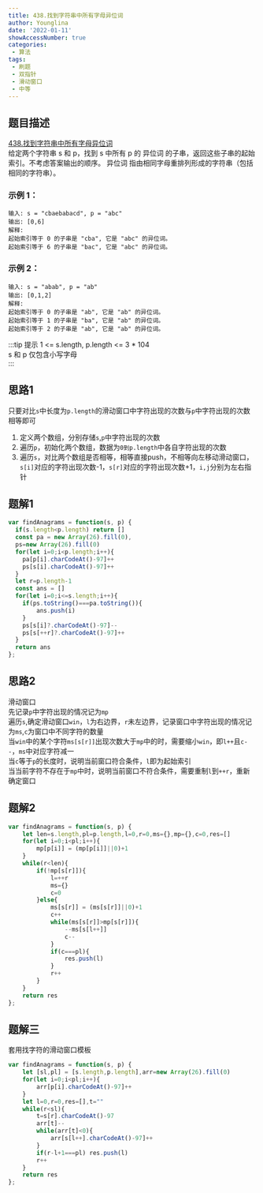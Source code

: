 ```yaml
---
title: 438.找到字符串中所有字母异位词
author: Younglina
date: '2022-01-11'
showAccessNumber: true
categories:
 - 算法
tags:
 - 刷题
 - 双指针
 - 滑动窗口
 - 中等
---
```

## 题目描述
[438.找到字符串中所有字母异位词](https://leetcode-cn.com/problems/find-all-anagrams-in-a-string/)  
给定两个字符串 s 和 p，找到 s 中所有 p 的 异位词 的子串，返回这些子串的起始索引。不考虑答案输出的顺序。
异位词 指由相同字母重排列形成的字符串（包括相同的字符串）。
### 示例 1：
```
输入: s = "cbaebabacd", p = "abc"  
输出: [0,6]  
解释:  
起始索引等于 0 的子串是 "cba", 它是 "abc" 的异位词。  
起始索引等于 6 的子串是 "bac", 它是 "abc" 的异位词。  
```

### 示例 2：
```
输入: s = "abab", p = "ab"  
输出: [0,1,2]  
解释:  
起始索引等于 0 的子串是 "ab", 它是 "ab" 的异位词。  
起始索引等于 1 的子串是 "ba", 它是 "ab" 的异位词。  
起始索引等于 2 的子串是 "ab", 它是 "ab" 的异位词。  
```

:::tip 提示
1 <= s.length, p.length <= 3 * 104  
s 和 p 仅包含小写字母  
:::

## 思路1
只要对比`s`中长度为`p.length`的滑动窗口中字符出现的次数与`p`中字符出现的次数相等即可  
1. 定义两个数组，分别存储`s`,`p`中字符出现的次数  
2. 遍历`p`，初始化两个数组，数据为`0到p.length`中各自字符出现的次数
3. 遍历`s`，对比两个数组是否相等，相等直接push，不相等向左移动滑动窗口，
`s[i]`对应的字符出现次数-1，`s[r]`对应的字符出现次数+1，`i,j`分别为左右指针

## 题解1
```javascript
var findAnagrams = function(s, p) {
  if(s.length<p.length) return []
  const pa = new Array(26).fill(0),
  ps=new Array(26).fill(0)
  for(let i=0;i<p.length;i++){
    pa[p[i].charCodeAt()-97]++
    ps[s[i].charCodeAt()-97]++
  }
  let r=p.length-1
  const ans = []
  for(let i=0;i<=s.length;i++){
    if(ps.toString()===pa.toString()){
        ans.push(i)
    }
    ps[s[i]?.charCodeAt()-97]--
    ps[s[++r]?.charCodeAt()-97]++
  }
  return ans
};
```

## 思路2
滑动窗口  
先记录`p`中字符出现的情况记为`mp`  
遍历`s`,确定滑动窗口`win`，`l`为右边界，`r`未左边界，记录窗口中字符出现的情况记为`ms`,`c`为窗口中不同字符的数量  
当`win`中的某个字符`ms[s[r]]`出现次数大于`mp`中的时，需要缩小`win`，即`l++`且`c--`，`ms`中对应字符减一  
当`c`等于`p`的长度时，说明当前窗口符合条件，`l`即为起始索引  
当当前字符不存在于`mp`中时，说明当前窗口不符合条件，需要重制`l`到`++r`，重新确定窗口

## 题解2
```javascript
var findAnagrams = function(s, p) {
    let len=s.length,pl=p.length,l=0,r=0,ms={},mp={},c=0,res=[]
    for(let i=0;i<pl;i++){
        mp[p[i]] = (mp[p[i]]||0)+1
    }
    while(r<len){
        if(!mp[s[r]]){
            l=++r
            ms={}
            c=0
        }else{
            ms[s[r]] = (ms[s[r]]||0)+1
            c++
            while(ms[s[r]]>mp[s[r]]){
                --ms[s[l++]]
                c--
            }
            if(c===pl){
                res.push(l)
            }
            r++
        }
    }
    return res
};
```

## 题解三 
套用找字符的滑动窗口模板
```javascript
var findAnagrams = function(s, p) {
    let [sl,pl] = [s.length,p.length],arr=new Array(26).fill(0)
    for(let i=0;i<pl;i++){
        arr[p[i].charCodeAt()-97]++
    }
    let l=0,r=0,res=[],t=""
    while(r<sl){
        t=s[r].charCodeAt()-97
        arr[t]--
        while(arr[t]<0){
            arr[s[l++].charCodeAt()-97]++
        }
        if(r-l+1===pl) res.push(l)
        r++
    }
    return res
};
```
